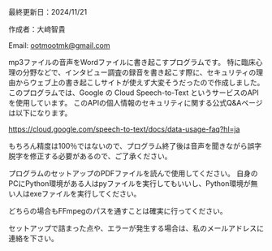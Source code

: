 最終更新日：2024/11/21

作成者：大﨑智貴

Email: ootmootmk@gmail.com



mp3ファイルの音声をWordファイルに書き起こすプログラムです。
特に臨床心理の分野などで、インタビュー調査の録音を書き起こす際に、セキュリティの理由からウェブ上の書き起こしサイトが使えず大変そうだったので作成しました。
このプログラムでは、Google の Cloud Speech-to-Text というサービスのAPI を使用しています。
このAPIの個人情報のセキュリティに関する公式Q&Aページは以下になります。 

https://cloud.google.com/speech-to-text/docs/data-usage-faq?hl=ja

もちろん精度は100％ではないので、プログラム終了後は音声を聞きながら誤字脱字を修正する必要があるので、ご了承ください。

プログラムのセットアップのPDFファイルを読んで使用してください。
自身のPCにPython環境がある人はpyファイルを実行してもいいし、Python環境が無い人はexeファイルを実行してください。

どちらの場合もFFmpegのパスを通すことは確実に行ってください。

セットアップで詰まった点や、エラーが発生する場合は、私のメールアドレスに連絡を下さい。
